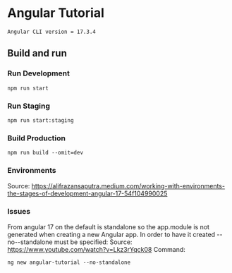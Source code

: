 # Angular Tutorial

```Angular CLI version = 17.3.4```

## Build and run

### Run Development
```npm run start```

### Run Staging
```npm run start:staging```

### Build Production
```npm run build --omit=dev```

### Environments
Source: https://alifrazansaputra.medium.com/working-with-environments-the-stages-of-development-angular-17-54f104990025

### Issues

From angular 17 on the default is standalone so the app.module is not generated
when creating a new Angular app. In order to have it created
--no--standalone must be specified:
Source: https://www.youtube.com/watch?v=Lkz3rYqck08
Command:

```ng new angular-tutorial --no-standalone```




